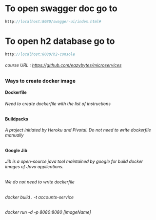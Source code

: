 # To open swagger doc go to

```java
http://localhost:8080/swagger-ui/index.html#
```

# To open h2 database go to

```java
http://localhost:8080/h2-console
```

###### course URL : https://github.com/eazybytes/microservices

### Ways to create docker image

#### Dockerfile

###### Need to create dockerfile with the list of instructions

#### Buildpacks

###### A project initiated by Heroku and Pivotal. Do not need to write dockerfile manually

#### Google Jib

###### Jib is a open-source java tool maintained by google for build docker images of Java applications.

###### We do not need to write dockerfile


###### docker build . -t accounts-service
###### docker run -d -p 8080:8080 [imageName]